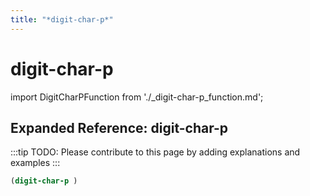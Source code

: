 ```yaml
---
title: "*digit-char-p*"
---
```


# digit-char-p

import DigitCharPFunction from './_digit-char-p_function.md';

<DigitCharPFunction />

## Expanded Reference: digit-char-p

:::tip
TODO: Please contribute to this page by adding explanations and examples
:::

```lisp
(digit-char-p )
```
